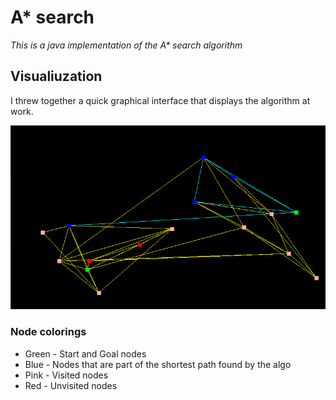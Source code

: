 # A* search

_This is a java implementation of the A* search algorithm_

## Visualiuzation

I threw together a quick graphical interface that displays the algorithm at work.

![Alt text](./GUI.png?raw=true "Gui showing a graph")

### Node colorings
* Green - Start and Goal nodes
* Blue - Nodes that are part of the shortest path found by the algo
* Pink - Visited nodes
* Red - Unvisited nodes
